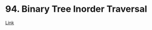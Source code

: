 # 94. Binary Tree Inorder Traversal
[Link](https://leetcode.com/problems/binary-tree-inorder-traversal/description/)
